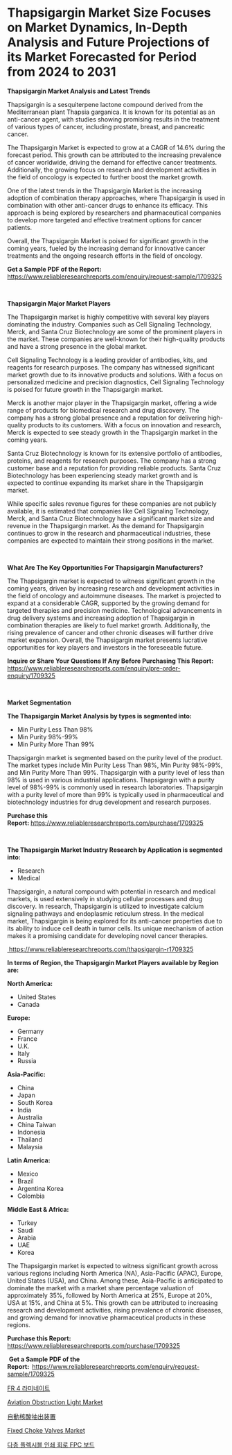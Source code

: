 <p><h1>Thapsigargin Market Size Focuses on Market Dynamics, In-Depth Analysis and Future Projections of its Market Forecasted for Period from 2024 to 2031</h1></p><p><strong>Thapsigargin Market Analysis and Latest Trends</strong></p>
<p><p>Thapsigargin is a sesquiterpene lactone compound derived from the Mediterranean plant Thapsia garganica. It is known for its potential as an anti-cancer agent, with studies showing promising results in the treatment of various types of cancer, including prostate, breast, and pancreatic cancer.</p><p>The Thapsigargin Market is expected to grow at a CAGR of 14.6% during the forecast period. This growth can be attributed to the increasing prevalence of cancer worldwide, driving the demand for effective cancer treatments. Additionally, the growing focus on research and development activities in the field of oncology is expected to further boost the market growth.</p><p>One of the latest trends in the Thapsigargin Market is the increasing adoption of combination therapy approaches, where Thapsigargin is used in combination with other anti-cancer drugs to enhance its efficacy. This approach is being explored by researchers and pharmaceutical companies to develop more targeted and effective treatment options for cancer patients.</p><p>Overall, the Thapsigargin Market is poised for significant growth in the coming years, fueled by the increasing demand for innovative cancer treatments and the ongoing research efforts in the field of oncology.</p></p>
<p><strong>Get a Sample PDF of the Report:&nbsp;</strong> <a href="https://www.reliableresearchreports.com/enquiry/request-sample/1709325">https://www.reliableresearchreports.com/enquiry/request-sample/1709325</a></p>
<p>&nbsp;</p>
<p><strong>Thapsigargin Major Market Players</strong></p>
<p><p>The Thapsigargin market is highly competitive with several key players dominating the industry. Companies such as Cell Signaling Technology, Merck, and Santa Cruz Biotechnology are some of the prominent players in the market. These companies are well-known for their high-quality products and have a strong presence in the global market.</p><p>Cell Signaling Technology is a leading provider of antibodies, kits, and reagents for research purposes. The company has witnessed significant market growth due to its innovative products and solutions. With a focus on personalized medicine and precision diagnostics, Cell Signaling Technology is poised for future growth in the Thapsigargin market.</p><p>Merck is another major player in the Thapsigargin market, offering a wide range of products for biomedical research and drug discovery. The company has a strong global presence and a reputation for delivering high-quality products to its customers. With a focus on innovation and research, Merck is expected to see steady growth in the Thapsigargin market in the coming years.</p><p>Santa Cruz Biotechnology is known for its extensive portfolio of antibodies, proteins, and reagents for research purposes. The company has a strong customer base and a reputation for providing reliable products. Santa Cruz Biotechnology has been experiencing steady market growth and is expected to continue expanding its market share in the Thapsigargin market.</p><p>While specific sales revenue figures for these companies are not publicly available, it is estimated that companies like Cell Signaling Technology, Merck, and Santa Cruz Biotechnology have a significant market size and revenue in the Thapsigargin market. As the demand for Thapsigargin continues to grow in the research and pharmaceutical industries, these companies are expected to maintain their strong positions in the market.</p></p>
<p>&nbsp;</p>
<p><strong>What Are The Key Opportunities For Thapsigargin Manufacturers?</strong></p>
<p><p>The Thapsigargin market is expected to witness significant growth in the coming years, driven by increasing research and development activities in the field of oncology and autoimmune diseases. The market is projected to expand at a considerable CAGR, supported by the growing demand for targeted therapies and precision medicine. Technological advancements in drug delivery systems and increasing adoption of Thapsigargin in combination therapies are likely to fuel market growth. Additionally, the rising prevalence of cancer and other chronic diseases will further drive market expansion. Overall, the Thapsigargin market presents lucrative opportunities for key players and investors in the foreseeable future.</p></p>
<p><strong>Inquire or Share Your Questions If Any Before Purchasing This Report:</strong> <a href="https://www.reliableresearchreports.com/enquiry/pre-order-enquiry/1709325">https://www.reliableresearchreports.com/enquiry/pre-order-enquiry/1709325</a></p>
<p>&nbsp;</p>
<p><strong>Market Segmentation</strong></p>
<p><strong>The Thapsigargin Market Analysis by types is segmented into:</strong></p>
<p><ul><li>Min Purity Less Than 98%</li><li>Min Purity 98%-99%</li><li>Min Purity More Than 99%</li></ul></p>
<p><p>Thapsigargin market is segmented based on the purity level of the product. The market types include Min Purity Less Than 98%, Min Purity 98%-99%, and Min Purity More Than 99%. Thapsigargin with a purity level of less than 98% is used in various industrial applications. Thapsigargin with a purity level of 98%-99% is commonly used in research laboratories. Thapsigargin with a purity level of more than 99% is typically used in pharmaceutical and biotechnology industries for drug development and research purposes.</p></p>
<p><strong>Purchase this Report:&nbsp;</strong><a href="https://www.reliableresearchreports.com/purchase/1709325">https://www.reliableresearchreports.com/purchase/1709325</a></p>
<p>&nbsp;</p>
<p><strong>The Thapsigargin Market Industry Research by Application is segmented into:</strong></p>
<p><ul><li>Research</li><li>Medical</li></ul></p>
<p><p>Thapsigargin, a natural compound with potential in research and medical markets, is used extensively in studying cellular processes and drug discovery. In research, Thapsigargin is utilized to investigate calcium signaling pathways and endoplasmic reticulum stress. In the medical market, Thapsigargin is being explored for its anti-cancer properties due to its ability to induce cell death in tumor cells. Its unique mechanism of action makes it a promising candidate for developing novel cancer therapies.</p></p>
<p><a href="https://www.reliableresearchreports.com/thapsigargin-r1709325">&nbsp;https://www.reliableresearchreports.com/thapsigargin-r1709325</a></p>
<p><strong>In terms of Region, the Thapsigargin Market Players available by Region are:</strong></p>
<p>
    <p> <strong> North America: </strong>
        <ul>
            <li>United States</li>
            <li>Canada</li>
        </ul>
        </p> 
    <p> <strong> Europe: </strong>
        <ul>
            <li>Germany</li>
            <li>France</li>
            <li>U.K.</li>
            <li>Italy</li>
            <li>Russia</li>
        </ul>
        </p> 
    <p> <strong> Asia-Pacific: </strong>
        <ul>
            <li>China</li>
            <li>Japan</li>
            <li>South Korea</li>
            <li>India</li>
            <li>Australia</li>
            <li>China Taiwan</li>
            <li>Indonesia</li>
            <li>Thailand</li>
            <li>Malaysia</li>
        </ul>
        </p> 
    <p> <strong> Latin America: </strong>
        <ul>
            <li>Mexico</li>
            <li>Brazil</li>
            <li>Argentina Korea</li>
            <li>Colombia</li>
        </ul>
        </p> 
    <p> <strong> Middle East & Africa: </strong>
        <ul>
            <li>Turkey</li>
            <li>Saudi</li>
            <li>Arabia</li>
            <li>UAE</li>
            <li>Korea</li>
        </ul>
    </p>
    </p>
<p><p>The Thapsigargin market is expected to witness significant growth across various regions including North America (NA), Asia-Pacific (APAC), Europe, United States (USA), and China. Among these, Asia-Pacific is anticipated to dominate the market with a market share percentage valuation of approximately 35%, followed by North America at 25%, Europe at 20%, USA at 15%, and China at 5%. This growth can be attributed to increasing research and development activities, rising prevalence of chronic diseases, and growing demand for innovative pharmaceutical products in these regions.</p></p>
<p><strong>Purchase this Report: </strong><a href="https://www.reliableresearchreports.com/purchase/1709325">https://www.reliableresearchreports.com/purchase/1709325</a></p>
<p>&nbsp;<strong>Get a Sample PDF of the Report:&nbsp;&nbsp;</strong><a href="https://www.reliableresearchreports.com/enquiry/request-sample/1709325">https://www.reliableresearchreports.com/enquiry/request-sample/1709325</a></p>
<p><strong></strong></p>
<p><p><a href="https://github.com/erwindropdead54/Market-Research-Report-List-1/blob/main/6736446123259.md">FR 4 라미네이트</a></p><p><a href="https://github.com/Krish2023na/Market-Research-Report-List-4/blob/main/aviation-obstruction-light-market.md">Aviation Obstruction Light Market</a></p><p><a href="https://github.com/charm854/Market-Research-Report-List-1/blob/main/2856532125860.md">自動核酸抽出装置</a></p><p><a href="https://github.com/RickHolmes3/Market-Research-Report-List-5/blob/main/fixed-choke-valves-market.md">Fixed Choke Valves Market</a></p><p><a href="https://github.com/alfitoms13/Market-Research-Report-List-1/blob/main/3462874123260.md">다층 플렉시블 인쇄 회로 FPC 보드</a></p></p>